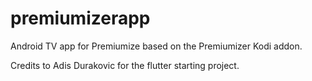 # premiumizerapp
 Android TV app for Premiumize based on the Premiumizer Kodi addon.
 
 Credits to Adis Durakovic for the flutter starting project.
